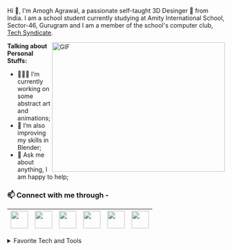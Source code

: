Hi 👋, I'm Amogh Agrawal, a passionate self-taught 3D Desinger 🍩 from India.
I am a school student currently studying at Amity International School, Sector-46, Gurugram and I am a member of the school's computer club, [Tech Syndicate](https://github.com/techsyndicate).

<img align="right" alt="GIF" src="https://cdn.dribbble.com/users/130603/screenshots/4584563/x2_main_01_dribbble.gif" width="400" height="300" />
  
**Talking about Personal Stuffs:**

- 👨🏽‍💻 I’m currently working on some abstract art and animations;
- 🌱 I’m also improving my skills in Blender; 
- 💬 Ask me about anything, I am happy to help;

 ### 📫 Connect with me through -
 
<a href="https://tinyurl.com/BlenderThingsYT"><img src="https://cdns.iconmonstr.com/wp-content/assets/preview/2013/96/iconmonstr-youtube-6.png" width="40"></a>|<a href="https://twitter.com/AmoghAgrawal7"><img src="https://cdns.iconmonstr.com/wp-content/assets/preview/2012/96/iconmonstr-twitter-1.png" width="40"></a>|<a href="https://github.com/AmoghAgrawal"><img src="https://cdns.iconmonstr.com/wp-content/assets/preview/2012/96/iconmonstr-github-1.png" width="40"></a>|<a href="https://t.me/amoghagrawal"><img src="https://cdns.iconmonstr.com/wp-content/assets/preview/2012/96/iconmonstr-github-1.png" width="40"></a>|<a href="https://www.artstation.com/amoghagrawal"><img src="https://cdns.iconmonstr.com/wp-content/assets/preview/2012/96/iconmonstr-github-1.png" width="40"></a>|<a href="mailto:amogh.ggn@gmail.com"><img src="https://www.clipartmax.com/png/middle/158-1587271_email-icon-vector-circle.png" width="40"></a>|
|--|--|--|--|--|--|

<details>
<summary>Favorite Tech and Tools</summary>

> Tools, websites, and other things that I like to work with and visit for inspiration.

<table>
  <tr>
    <td align="center" width="96">
        <img src="Assets/html.gif" width="48" height="48" alt="Dribble" />
      </a>
      <br>Dribble
    </td>
    <td align="center" width="96">
        <img src="Assets/css.gif" width="48" height="48" alt="Pinterest" />
      </a>
      <br>Pinterest
    </td>
    <td align="center" width="96">
        <img src="Assets/vscode.webp" width="48" height="48" alt="Artstation" />
      </a>
      <br>Artstation
    </td>
    <td align="center" width="96">
        <img src="Assets/python.gif" width="48" height="48" alt="Youtube" />
      </a>
      <br>Youtube
    </td>
    </tr>
</table>
</details>
